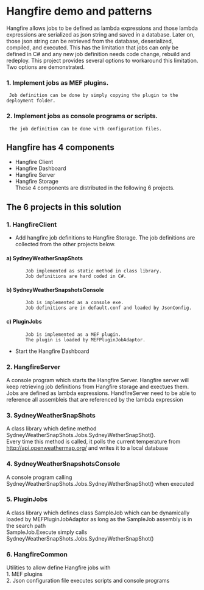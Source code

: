 # Hangfire demo and patterns  
Hangfire allows jobs to be defined as lambda expressions and those lambda expressions are serialized as json string and saved in a database. Later on, those json string can be retrieved from the database, deserialized, compiled, and executed. This has the limitation that jobs can only be defined in C# and any new job definition needs code change, rebuild and redeploy. This project provides several options to workaround this limitation. Two options are demonstrated.  
###  1. Implement jobs as MEF plugins.  
     Job definition can be done by simply copying the plugin to the deployment folder.
###  2. Implement jobs as console programs or scripts.  
     The job definition can be done with configuration files.  
  
## Hangfire has 4 components  
 * Hangfire Client  
 * Hangfire Dashboard  
 * Hangfire Server  
 * Hangfire Storage    
 These 4 components are distributed in the following 6 projects.  
 
## The 6 projects in this solution  

### 1. HangfireClient  
  *  Add hangfire job definitions to Hangfire Storage. The job definitions are collected from the other projects below.
####     a)  SydneyWeatherSnapShots  
           Job implemented as static method in class library.  
           Job definitions are hard coded in C#.  
####     b)  SydneyWeatherSnapshotsConsole  
           Job is implemented as a console exe.   
           Job definitions are in default.conf and loaded by JsonConfig.   
####     c)  PluginJobs  
           Job is implemented as a MEF plugin.  
           The plugin is loaded by MEFPluginJobAdaptor.  
           
  * Start the Hangfire Dashboard   
    
### 2. HangfireServer  
  A console program which starts the Hangfire Server. Hangfire server will keep retrieving job definitions from Hangfire storage and exectues them.  
  Jobs are defined as lambda expressions. HandfireServer need to be able to reference all assembleis that are referenced by the lambda expression  
     
### 3. SydneyWeatherSnapShots  
  A class library which define method SydneyWeatherSnapShots.Jobs.SydneyWetherSnapShot().  
  Every time this method is called, it polls the current temperature from http://api.openweathermap.org/ and writes it to a local database  
     
### 4. SydneyWeatherSnapshotsConsole  
  A console program calling SydneyWeatherSnapShots.Jobs.SydneyWetherSnapShot() when executed  
    
### 5. PluginJobs   
  A class library which defines class SampleJob which can be dynamically loaded by MEFPluginJobAdaptor as long as the SampleJob assembly is in the search path  
  SampleJob.Execute simply calls SydneyWeatherSnapShots.Jobs.SydneyWetherSnapShot()  
     
### 6. HangfireCommon  
  Utilities to allow define Hangfire jobs with  
    1. MEF plugins  
    2. Json configuration file executes scripts and console programs  
